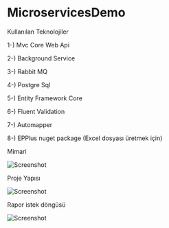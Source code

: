 # MicroservicesDemo

Kullanılan Teknolojiler

1-) Mvc Core Web Api

2-) Background Service

3-) Rabbit MQ

4-) Postgre Sql

5-) Entity Framework Core

6-) Fluent Validation

7-) Automapper

8-) EPPlus nuget package (Excel dosyası üretmek için)




Mimari


![Screenshot](http://www.ibrahimarac.com/gitfiles/mimari.png)




Proje Yapısı


![Screenshot](http://www.ibrahimarac.com/gitfiles/katmanlar.png)


Rapor istek döngüsü

![Screenshot](http://www.ibrahimarac.com/gitfiles/service_lifetime.png)
